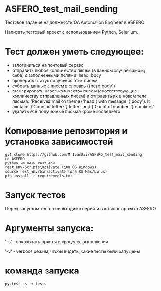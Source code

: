 # ASFERO_test_mail_sending
Тестовое задание на должность QA Automation Engineer в ASFERO

Написать тестовый проект с использованием Python, Selenium.

# Тест должен уметь следующее:

- залогиниться на почтовый сервис
- отправить любое колличество писем (в данном случае самому себе) с заполненными полями: head, body
- проверить статус получения этих писем
- собрать данные с писем в словарь ({head:body})
- сгенерировать новое количество писем (соответствующие колличеству отправленных писем) и отправить их в новом теле письма:
"Received mail on theme {'head'} with message: {'body'}. It contains {'Count of letters'} letters and {'Count of numbers'} numbers"
- удалить все полученные письма кроме последнего

# Копирование репозитория и установка зависимостей
```
git clone https://github.com/MrIvanDii/ASFERO_test_mail_sending
cd ASFERO
python -m venv rest_env
rest_env\Scripts\activate (для OS Windows)
source rest_env/bin/activate (для OS Mac/Linux)
pip install -r requirements.txt
```
# Запуск тестов

Перед запуском тестов необходимо перейти в каталог проекта ASFERO


# Аргументы запуска:

'-s' - показывать принты в процессе выполнения

'-v' - verbose режим, чтобы видеть, какие тесты были запущены

# команда запуска
```
py.test -s -v tests
```
